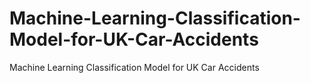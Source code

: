 # Machine-Learning-Classification-Model-for-UK-Car-Accidents
Machine Learning Classification Model for UK Car Accidents
